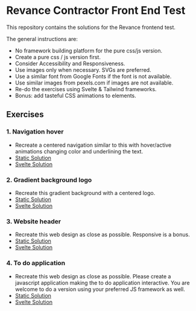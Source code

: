 # Revance Contractor Front End Test

This repository contains the solutions for the Revance frontend test.

The general instructions are:
- No framework building platform for the pure css/js version.
- Create a pure css / js version first.
- Consider Accessibility and Responsiveness.
- Use images only when necessary. SVGs are preferred.
- Use a similar font from Google Fonts if the font is not available.
- Use similar images from pexels.com if images are not available.
- Re-do the exercises using Svelte & Tailwind frameworks.
- Bonus: add tasteful CSS animations to elements.

## Exercises

### 1. Navigation hover
- Recreate a centered navigation similar to this with hover/active animations changing color and underlining the text.
- [Static Solution](./1.%20Navigation%20hover/index.html)
- [Svelte Solution](./svelte-solutions/navigation-hover)

### 2. Gradient background logo
- Recreate this gradient background with a centered logo.
- [Static Solution](./2.%20Gradient%20background%20logo/index.html)
- [Svelte Solution](./svelte-solutions/gradient-background-logo)

### 3. Website header
- Recreate this web design as close as possible. Responsive is a bonus.
- [Static Solution](./3.%20Website%20header/index.html)
- [Svelte Solution](./svelte-solutions/website-header)

### 4. To do application
- Recreate this web design as close as possible. Please create a javascript application making the to do application interactive. You are welcome to do a version using your preferred JS framework as well.
- [Static Solution](./4.%20To%20do%20application/index.html)
- [Svelte Solution](./svelte-solutions/to-do-application)
